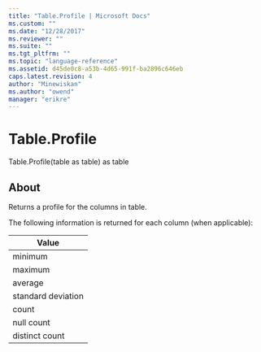 ```yaml
---
title: "Table.Profile | Microsoft Docs"
ms.custom: ""
ms.date: "12/28/2017"
ms.reviewer: ""
ms.suite: ""
ms.tgt_pltfrm: ""
ms.topic: "language-reference"
ms.assetid: d45de0c8-a53b-4d65-991f-ba2896c646eb
caps.latest.revision: 4
author: "Minewiskan"
ms.author: "owend"
manager: "erikre"
---
```

# Table.Profile
Table.Profile(table as table) as table  
  
## About  
Returns a profile for the columns in table.  
  
The following information is returned for each column (when applicable):  
  
|Value|  
|---------|  
|minimum|  
|maximum|  
|average|  
|standard deviation|  
|count|  
|null count|  
|distinct count|  
  
